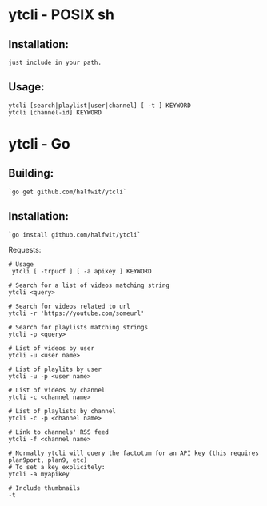 # ytcli - POSIX sh

## Installation:

	just include in your path. 

## Usage: 
	
	ytcli [search|playlist|user|channel] [ -t ] KEYWORD
	ytcli [channel-id] KEYWORD

# ytcli - Go

## Building: 

	`go get github.com/halfwit/ytcli`

## Installation:

	`go install github.com/halfwit/ytcli`
	

Requests:

```
# Usage
 ytcli [ -trpucf ] [ -a apikey ] KEYWORD
	
# Search for a list of videos matching string
ytcli <query>

# Search for videos related to url
ytcli -r 'https://youtube.com/someurl'

# Search for playlists matching strings
ytcli -p <query>

# List of videos by user
ytcli -u <user name>

# List of playlits by user
ytcli -u -p <user name>

# List of videos by channel
ytcli -c <channel name>

# List of playlists by channel
ytcli -c -p <channel name>

# Link to channels' RSS feed
ytcli -f <channel name>

# Normally ytcli will query the factotum for an API key (this requires plan9port, plan9, etc)
# To set a key explicitely:
ytcli -a myapikey

# Include thumbnails
-t 

```

